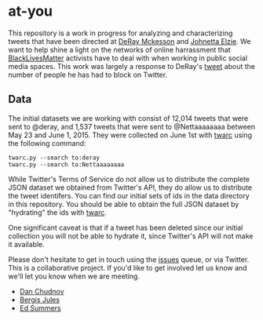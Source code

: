 at-you
======

This repository is a work in progress for analyzing and characterizing tweets
that have been directed at [DeRay Mckesson](https://twitter.com/deray) and 
[Johnetta Elzie](https://twitter.com/Nettaaaaaaaa). We want to help shine a 
light on the networks of online harrassment that 
[BlackLivesMatter](https://en.wikipedia.org/wiki/Black_Lives_Matter) activists 
have to deal with when working in public social media spaces. This 
work was largely a response to DeRay's 
[tweet](https://twitter.com/deray/status/604782399906418688)
about the number of people he has had to block on Twitter.

## Data

The initial datasets we are working with consist of 12,014 tweets that were 
sent to @deray, and 1,537 tweets that were sent to @Nettaaaaaaaa between May 
23 and June 1, 2015. They were collected on June 1st with
[twarc](http://github.com/edsu/twarc) using the following command:

    twarc.py --search to:deray
    twarc.py --search to:Nettaaaaaaaa

While Twitter's Terms of Service do not allow us to distribute the complete 
JSON dataset we obtained from Twitter's API, they do allow us to distribute the
tweet identifers. You can find our initial sets of ids in the data directory
in this repository. You should be able to obtain the full JSON dataset by 
"hydrating" the ids with [twarc](http://github.com/edsu/twarc).

One significant caveat is that if a tweet has been deleted since our initial 
collection you will not be able to hydrate it, since Twitter's API will not 
make it available.

Please don't hesitate to get in touch using the 
[issues](https://github.com/edsu/to-deray/issues) queue, or via Twitter.
This is a collaborative project. If you'd like to get involved let us know and
we'll let you know when we are meeting.

* [Dan Chudnov](https://twitter.com/dchud)
* [Bergis Jules](https://twitter.com/bergisjules)
* [Ed Summers](https://twitter.com/edsu)
